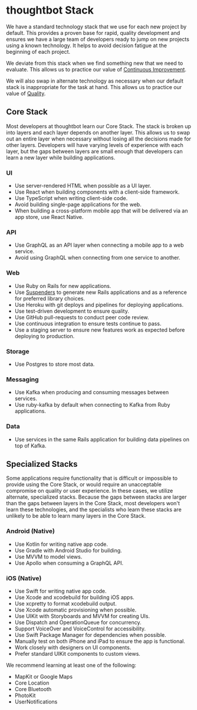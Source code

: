 # thoughtbot Stack

We have a standard technology stack that we use for each new project by default.
This provides a proven base for rapid, quality development and ensures we have a
large team of developers ready to jump on new projects using a known technology.
It helps to avoid decision fatigue at the beginning of each project.

We deviate from this stack when we find something new that we need to evaluate.
This allows us to practice our value of [Continuous Improvement].

We will also swap in alternate technology as necessary when our default stack is
inappropriate for the task at hand. This allows us to practice our value of
[Quality].

[Continuous Improvement]: https://thoughtbot.com/purpose#continuous-improvement
[Quality]: https://thoughtbot.com/purpose#quality

## Core Stack

Most developers at thoughtbot learn our Core Stack. The stack is broken up into
layers and each layer depends on another layer. This allows us to swap out an
entire layer when necessary without losing all the decisions made for other
layers. Developers will have varying levels of experience with each layer, but
the gaps between layers are small enough that developers can learn a new layer
while building applications.

### UI

* Use server-rendered HTML when possible as a UI layer.
* Use React when building components with a client-side framework.
* Use TypeScript when writing client-side code.
* Avoid building single-page applications for the web.
* When building a cross-platform mobile app that will be delivered via an app
  store, use React Native.

### API

* Use GraphQL as an API layer when connecting a mobile app to a web service.
* Avoid using GraphQL when connecting from one service to another.

### Web

* Use Ruby on Rails for new applications.
* Use [Suspenders] to generate new Rails applications and as a reference for
  preferred library choices.
* Use Heroku with git deploys and pipelines for deploying applications.
* Use test-driven development to ensure quality.
* Use GitHub pull-requests to conduct peer code review.
* Use continuous integration to ensure tests continue to pass.
* Use a staging server to ensure new features work as expected before deploying
  to production.

[Suspenders]: https://github.com/thoughtbot/suspenders

### Storage

* Use Postgres to store most data.

### Messaging

* Use Kafka when producing and consuming messages between services.
* Use ruby-kafka by default when connecting to Kafka from Ruby applications.

### Data

* Use services in the same Rails application for building data pipelines on top
  of Kafka.

## Specialized Stacks

Some applications require functionality that is difficult or impossible to
provide using the Core Stack, or would require an unacceptable compromise on
quality or user experience. In these cases, we utilize alternate, specialized
stacks. Because the gaps between stacks are larger than the gaps between layers
in the Core Stack, most developers won't learn these technologies, and the
specialists who learn these stacks are unlikely to be able to learn many layers
in the Core Stack.

### Android (Native)

* Use Kotlin for writing native app code.
* Use Gradle with Android Studio for building.
* Use MVVM to model views.
* Use Apollo when consuming a GraphQL API.

### iOS (Native)

* Use Swift for writing native app code.
* Use Xcode and xcodebuild for building iOS apps.
* Use xcpretty to format xcodebuild output.
* Use Xcode automatic provisioning when possible.
* Use UIKit with Storyboards and MVVM for creating UIs.
* Use Dispatch and OperationQueue for concurrency.
* Support VoiceOver and VoiceControl for accessibility.
* Use Swift Package Manager for dependencies when possible.
* Manually test on both iPhone and iPad to ensure the app is functional.
* Work closely with designers on UI components.
* Prefer standard UIKit components to custom views.

We recommend learning at least one of the following:

* MapKit or Google Maps
* Core Location
* Core Bluetooth
* PhotoKit
* UserNotifications
